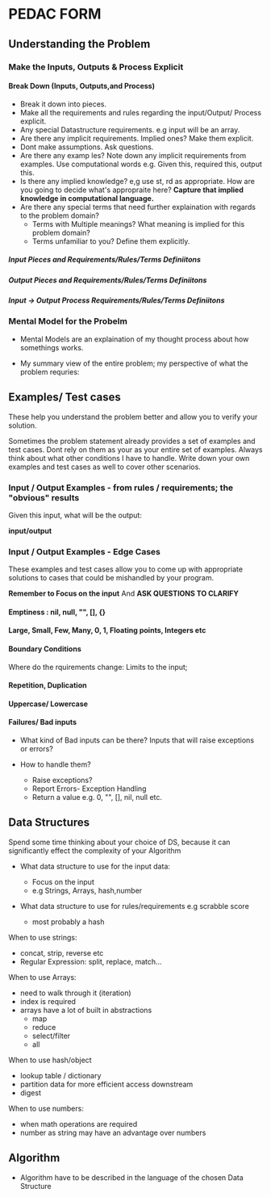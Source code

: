 # PEDAC FORM

## Understanding the Problem

### Make the Inputs, Outputs & Process Explicit

#### Break Down (Inputs, Outputs,and Process)

- Break it down into pieces. 
- Make all the requirements and rules regarding the input/Output/ Process explicit.
- Any special Datastructure requirements. e.g input will be an array.
- Are there any implicit requirements. Implied ones? Make them explicit.
- Dont make assumptions. Ask questions.
- Are there any examp les? Note down any implicit requirements from examples. Use computational words e.g. Given this, required this, output this.
- Is there any implied knowledge? e,g use st, rd as appropriate. How are you going to decide what's appropraite here? **Capture that implied knowledge in computational language.**
- Are there any special terms that need further explaination with regards to the problem domain? 
  - Terms with Multiple meanings? What meaning is implied for this problem domain?
  - Terms unfamiliar to you? Define them explicitly.


##### Input Pieces and Requirements/Rules/Terms Definiitons



##### Output Pieces and Requirements/Rules/Terms Definiitons



##### Input -> Output Process Requirements/Rules/Terms Definiitons


### Mental Model for the Probelm

- Mental Models are an explaination of my thought process about how somethings works.

- My summary view of the entire problem; my perspective of what the problem requries:


## Examples/ Test cases

These help you understand the problem better and allow you to verify your solution.

Sometimes the problem statement already provides a set of examples and test cases. Dont rely on them as your as your entire set of examples. Always think about what other conditions I have to handle. 
Write down your own examples and test cases as well to cover other scenarios.

### Input / Output Examples - from rules / requirements; the "obvious" results

Given this input, what will be the output:

**input/output**




### Input / Output Examples - Edge Cases

These examples and test cases allow you to come up with appropriate solutions to cases that could be mishandled by your program.

**Remember to Focus on the input** And **ASK QUESTIONS TO CLARIFY**

#### Emptiness : nil, null, "", [], {}


#### Large, Small, Few, Many, 0, 1, Floating points, Integers etc


#### Boundary Conditions

Where do the rquirements change:
Limits to the input;



#### Repetition, Duplication



#### Uppercase/ Lowercase



#### Failures/ Bad inputs

- What kind of Bad inputs can be there? Inputs that will raise exceptions or errors?

- How to handle them?
  - Raise exceptions?
  - Report Errors- Exception Handling
  - Return a value e.g. 0, "", [], nil, null etc.

## Data Structures

Spend some time thinking about your choice of DS, because it can significantly effect the complexity of your Algorithm

- What data structure to use for the input data:
  - Focus on the input
  - e.g Strings, Arrays, hash,number

- What data structure to use for rules/requirements e.g scrabble score
  - most probably a hash 

When to use strings:
- concat, strip, reverse etc
- Regular Expression: split, replace, match...

When to use Arrays:
- need to walk through it (iteration)
- index is required
- arrays have a lot of built in abstractions
  - map
  - reduce
  - select/filter
  - all

When to use hash/object
- lookup table / dictionary
- partition data for more efficient access downstream
- digest

When to use numbers:
- when math operations are required
- number as string may have an advantage over numbers

## Algorithm

- Algorithm have to be described in the language of the chosen Data Structure
